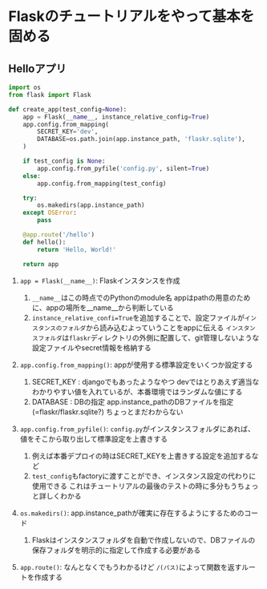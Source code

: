 # Flaskのチュートリアルをやって基本を固める

## Helloアプリ

```py:__init__.py
import os
from flask import Flask

def create_app(test_config=None):
    app = Flask(__name__, instance_relative_config=True)
    app.config.from_mapping(
        SECRET_KEY='dev',
        DATABASE=os.path.join(app.instance_path, 'flaskr.sqlite'),
    )

    if test_config is None:
        app.config.from_pyfile('config.py', silent=True)
    else:
        app.config.from_mapping(test_config)

    try:
        os.makedirs(app.instance_path)
    except OSError:
        pass

    @app.route('/hello')
    def hello():
        return 'Hello, World!'

    return app
```

1. `app = Flask(__name__)`: Flaskインスタンスを作成
   1. `__name__`はこの時点でのPythonのmodule名 appはpathの用意のために、appの場所を__name__から判断している
   2. `instance_relative_confi=True`を追加することで、設定ファイルが`インスタンスのフォルダ`から読み込むよっていうことをappに伝える
      `インスタンスフォルダ`は`flaskr`ディレクトリの外側に配置して、git管理しないような設定ファイルやsecret情報を格納する

2. `app.config.from_mapping()`: appが使用する標準設定をいくつか設定する
   1. SECRET_KEY  : djangoでもあったようなやつ devではとりあえず適当なわかりやすい値を入れているが、本番環境ではランダムな値にする
   2. DATABASE    : DBの指定 app.instance_pathのDBファイルを指定 (=flaskr/flaskr.sqlite?) ちょっとまだわからない

3. `app.config.from_pyfile()`: `config.py`がインスタンスフォルダにあれば、値をそこから取り出して標準設定を上書きする
   1. 例えば本番デプロイの時はSECRET_KEYを上書きする設定を追加するなど
   2. `test_config`もfactoryに渡すことができ、インスタンス設定の代わりに使用できる これはチュートリアルの最後のテストの時に多分もうちょっと詳しくわかる

4. `os.makedirs()`: app.instance_pathが確実に存在するようにするためのコード 
   1. Flaskはインスタンスフォルダを自動で作成しないので、DBファイルの保存フォルダを明示的に指定して作成する必要がある

5. `app.route()`: なんとなくでもうわかるけど `/(パス)`によって関数を返すルートを作成する